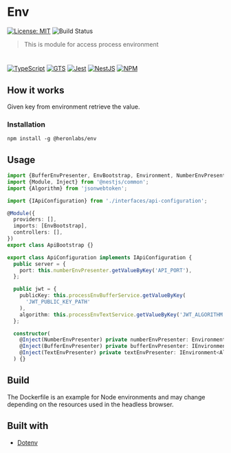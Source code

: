 # Env

[![License: MIT](https://img.shields.io/badge/License-MIT-yellow.svg)](https://opensource.org/licenses/MIT)
![Build Status](https://github.com/heronlabs/env/actions/workflows/main.yml/badge.svg?branch=main)

> This is module for access process environment

#

[![TypeScript](https://img.shields.io/badge/typescript-%23007ACC.svg?style=for-the-badge&logo=typescript&logoColor=white)](https://www.typescriptlang.org)
[![GTS](https://img.shields.io/badge/GTS-4285F4?style=for-the-badge&logo=google&logoColor=white)](https://github.com/google/gts)
[![Jest](https://img.shields.io/badge/-jest-%23C21325?style=for-the-badge&logo=jest&logoColor=white)](https://github.com/facebook/jest)
[![NestJS](https://img.shields.io/badge/nestjs-%23E0234E.svg?style=for-the-badge&logo=nestjs&logoColor=white)](https://docs.nestjs.com/)
[![NPM](https://img.shields.io/npm/v/@heronlabs/env?style=for-the-badge)](https://www.npmjs.com/package/@heronlabs/env)

## How it works

Given key from environment retrieve the value.

### Installation

```
npm install -g @heronlabs/env
```

## Usage

```typescript
import {BufferEnvPresenter, EnvBootstrap, Environment, NumberEnvPresenter, TextEnvPresenter} from '@heronlabs/env';
import {Module, Inject} from '@nestjs/common';
import {Algorithm} from 'jsonwebtoken';

import {IApiConfiguration} from './interfaces/api-configuration';

@Module({
  providers: [],
  imports: [EnvBootstrap],
  controllers: [],
})
export class ApiBootstrap {}

export class ApiConfiguration implements IApiConfiguration {
  public server = {
    port: this.numberEnvPresenter.getValueByKey('API_PORT'),
  };

  public jwt = {
    publicKey: this.processEnvBufferService.getValueByKey(
      'JWT_PUBLIC_KEY_PATH'
    ),
    algorithm: this.processEnvTextService.getValueByKey('JWT_ALGORITHM'),
  };

  constructor(
    @Inject(NumberEnvPresenter) private numberEnvPresenter: Environment<number>,
    @Inject(BufferEnvPresenter) private bufferEnvPresenter: IEnvironment<Buffer>,
    @Inject(TextEnvPresenter) private textEnvPresenter: IEnvironment<Algorithm>
  ) {}
```

## Build

The Dockerfile is an example for Node environments and may change depending on the resources used in the headless browser.

## Built with

- [Dotenv](https://github.com/motdotla/dotenv)
